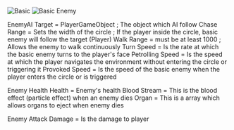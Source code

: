 ![Basic](https://github.com/KirbasKagan/Odev2-Branching/assets/121103371/9e8b7fab-2821-4680-9f3e-a0c8a8bc3b20)
![Basic Enemy](https://github.com/KirbasKagan/Odev2-Branching/assets/121103371/b5878dbd-b810-435c-a406-d53d2768e1e0)

EnemyAI
Target = PlayerGameObject ; The object which AI follow
Chase Range = Sets the width of the circle ; If the player inside the circle, basic enemy will follow the target (Player)
Walk Range = must be at least 1000 ; Allows the enemy to walk continuously
Turn Speed = Is the rate at which the basic enemy turns to the player's face
Petrolling Speed = Is the speed at which the player navigates the environment without entering the circle or triggering it
Provoked Speed = Is the speed of the basic enemy when the player enters the circle or is triggered

Enemy Health
Health = Enemy's health
Blood Stream = This is the blood effect (particle effect) when an enemy dies
Organ = This is a array which allows organs to eject when enemy dies

Enemy Attack
Damage = Is the damage to player
